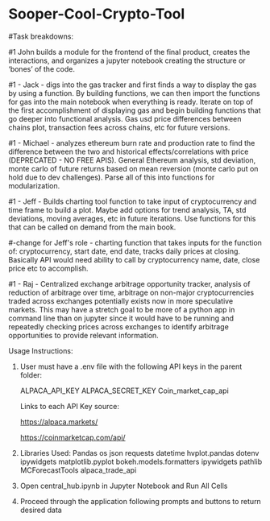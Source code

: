 # Sooper-Cool-Crypto-Tool

#Task breakdowns:

#1 John builds a module for the frontend of the final product, creates the interactions, and organizes a jupyter notebook creating the structure or ‘bones’ of the code.

#1 - Jack -  digs into the gas tracker and first finds a way to display the gas by using a function. By building functions, we can then import the functions for gas into the main notebook when everything is ready. Iterate on top of the first accomplishment of displaying gas and begin building functions that go deeper into functional analysis. Gas usd price differences between chains plot, transaction fees across chains, etc for future versions.

#1 - Michael -  analyzes ethereum burn rate and production rate to find the difference between the two and historical effects/correlations with price (DEPRECATED - NO FREE APIS). General Ethereum analysis, std deviation, monte carlo of future returns based on mean reversion (monte carlo put on hold due to dev challenges). Parse all of this into functions for modularization.

#1 - Jeff - Builds charting tool function to take input of cryptocurrency and time frame to build a plot. Maybe add options for trend analysis, TA, std deviations, moving averages, etc in future iterations. Use functions for this that can be called on demand from the main book.

#-change for Jeff's role - charting function that takes inputs for the function of: cryptocurrency, start date, end date, tracks daily prices at closing. Basically API would need ability to call by cryptocurrency name, date, close price etc to accomplish.

#1 - Raj - Centralized exchange arbitrage opportunity tracker, analysis of reduction of arbitrage over time, arbitrage on non-major cryptocurrencies traded across exchanges potentially exists now in more speculative markets. This may have a stretch goal to be more of a python app in command line than on jupyter since it would have to be running and repeatedly checking prices across exchanges to identify arbitrage opportunities to provide relevant information. 


Usage Instructions:

1. User must have a .env file with the following API keys in the parent folder:

	ALPACA_API_KEY
	ALPACA_SECRET_KEY
	Coin_market_cap_api

	Links to each API Key source:
	
	https://alpaca.markets/
	
	https://coinmarketcap.com/api/
	
	

2. Libraries Used:
	Pandas
	os
	json
	requests
	datetime
	hvplot.pandas
	dotenv
	ipywidgets
	matplotlib.pyplot
	bokeh.models.formatters
	ipywidgets
	pathlib
	MCForecastTools
	alpaca_trade_api
	
	

3. Open central_hub.ipynb in Jupyter Notebook and Run All Cells

4. Proceed through the application following prompts and buttons to return desired data
